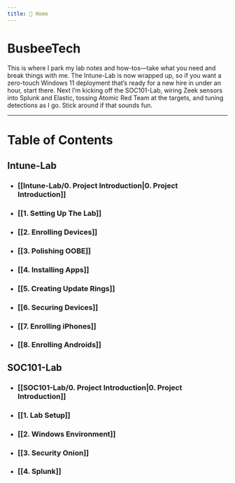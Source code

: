 ```yaml
---
title: 🏡 Home
---
```

# BusbeeTech

This is where I park my lab notes and how-tos—take what you need and break things with me. The Intune-Lab is now wrapped up, so if you want a zero-touch Windows 11 deployment that’s ready for a new hire in under an hour, start there. Next I’m kicking off the SOC101-Lab, wiring Zeek sensors into Splunk and Elastic, tossing Atomic Red Team at the targets, and tuning detections as I go. Stick around if that sounds fun.

---
# Table of Contents
## Intune-Lab

- ### [[Intune-Lab/0. Project Introduction|0. Project Introduction]]
- ### [[1. Setting Up The Lab]]
- ### [[2. Enrolling Devices]]
- ### [[3. Polishing OOBE]]
- ### [[4. Installing Apps]]
- ### [[5. Creating Update Rings]]
- ### [[6. Securing Devices]]
- ### [[7. Enrolling iPhones]]
- ### [[8. Enrolling Androids]]

## SOC101-Lab

- ### [[SOC101-Lab/0. Project Introduction|0. Project Introduction]]
- ### [[1. Lab Setup]]
- ### [[2. Windows Environment]]
- ### [[3. Security Onion]]
- ### [[4. Splunk]]





